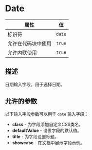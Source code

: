 # Date

| 属性 | 值 |
|------|----|
| 标识符 | `date` |
| 允许在代码块中使用 | `true` |
| 允许内联使用 | `true` |

## 描述

日期输入字段，用于选择日期。

## 允许的参数

以下输入字段参数可以用于 `date` 输入字段：

- **class** - 为字段添加自定义CSS类名。
- **defaultValue** - 设置字段的默认值。
- **title** - 为字段设置标题。
- **showcase** - 在文档中展示字段示例。
